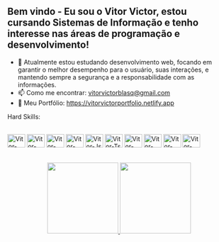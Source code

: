 ## Bem vindo - Eu sou o Vitor Victor, estou cursando Sistemas de Informação e tenho interesse nas áreas de programação e desenvolvimento! </h1>

- 🌱 Atualmente estou estudando desenvolvimento web, focando em garantir o melhor desempenho para o usuário, suas interações, e mantendo sempre a segurança e a responsabilidade com as informações.
- 📫 Como me encontrar: vitorvictorblasq@gmail.com
- 🔭 Meu Portfólio: https://vitorvictorportfolio.netlify.app

Hard Skills:
<div style="display: inline_block"><br>
  <img align="center" alt="Vitor-Html" height="30" width="40" src="https://cdn.jsdelivr.net/gh/devicons/devicon@latest/icons/html5/html5-original.svg">
  <img align="center" alt="Vitor-Css" height="30" width="40" src="https://cdn.jsdelivr.net/gh/devicons/devicon@latest/icons/css3/css3-original.svg">
  <img align="center" alt="Vitor-Bs" height="30" width="40" src="https://cdn.jsdelivr.net/gh/devicons/devicon@latest/icons/bootstrap/bootstrap-plain.svg">
  <img align="center" alt="Vitor-Tw" height="30" width="40" src="https://cdn.jsdelivr.net/gh/devicons/devicon@latest/icons/tailwindcss/tailwindcss-original.svg">
  <img align="center" alt="Vitor-Js" height="30" width="40" src="https://cdn.jsdelivr.net/gh/devicons/devicon@latest/icons/javascript/javascript-original.svg">
  <img align="center" alt="Vitor-Ts" height="30" width="40" src="https://cdn.jsdelivr.net/gh/devicons/devicon@latest/icons/typescript/typescript-original.svg">
  <img align="center" alt="Vitor-Rct" height="30" width="40" src="https://cdn.jsdelivr.net/gh/devicons/devicon@latest/icons/react/react-original.svg">
  <img align="center" alt="Vitor-Vue" height="30" width="40" src="https://cdn.jsdelivr.net/gh/devicons/devicon@latest/icons/vuejs/vuejs-original.svg">
  <img align="center" alt="Vitor-Php" height="30" width="40" src="https://cdn.jsdelivr.net/gh/devicons/devicon@latest/icons/php/php-original.svg">
  <img align="center" alt="Vitor-Lrv" height="30" width="40" src="https://upload.wikimedia.org/wikipedia/commons/9/9a/Laravel.svg">
</div>
<br>

<br>

<div align="center">
  <a href="https://github.com/VitoorVictor">
  <img height="160em" src="https://github-readme-stats.vercel.app/api?username=VitoorVictor&show_icons=true&theme=dracula&include_all_commits=true&count_private=false"/>
  <img height="160em" src="https://github-readme-stats.vercel.app/api/top-langs/?username=VitoorVictor&layout=compact&langs_count=7&theme=dracula"/>
</div>
<!--
**VitoorVictor/VitoorVictor** is a ✨ _special_ ✨ repository because its `README.md` (this file) appears on your GitHub profile.

Here are some ideas to get you started:
- 🌱 I’m currently learning ...
- 👯 I’m looking to collaborate on ...
- 🤔 I’m looking for help with ...
- 💬 Ask me about ...
- 📫 How to reach me: ...
- 😄 Pronouns: ...
- ⚡ Fun fact: ...
-->

